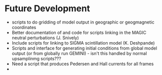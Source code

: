 # Future Development

* scripts to do gridding of model output in geographic or geogmagnetic coordinates
* Better documentation of and code for scripts linking in the MAGIC neutral perturbations (J. Snively)
* Include scripts for linking to SIGMA scintillation model (K. Deshpande)
* Scripts and interface for generating initial conditions from global model output (or from globally run GEMINI) - isn't this handled by normal upsamplinmg scripts???
* Need a script that produces Pedersen and Hall currents for all frames
* 
